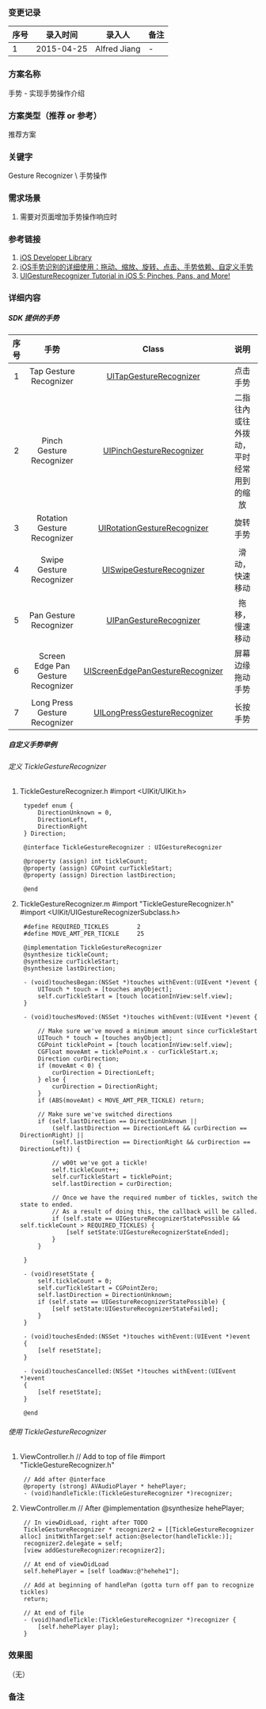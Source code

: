 ### 变更记录
| 序号 | 录入时间 | 录入人 | 备注 |
| -- | -- | -- | -- |
| 1 | 2015-04-25 | Alfred Jiang | - |

### 方案名称
手势 - 实现手势操作介绍

### 方案类型（推荐 or 参考）
推荐方案

### 关键字
Gesture Recognizer \ 手势操作

### 需求场景
1. 需要对页面增加手势操作响应时

### 参考链接
1. [iOS Developer Library](https://developer.apple.com/library/ios/navigation/)
2. [iOS手势识别的详细使用：拖动、缩放、旋转、点击、手势依赖、自定义手势](http://blog.jobbole.com/65846/)
3. [UIGestureRecognizer Tutorial in iOS 5: Pinches, Pans, and More!](http://www.raywenderlich.com/6567/uigesturerecognizer-tutorial-in-ios-5-pinches-pans-and-more)

### 详细内容

##### SDK 提供的手势

| 序号 | 手势 | Class | 说明 |
|:-------------: |:---------------:|:-------------:|:-------------:|
| 1 | Tap Gesture Recognizer | [UITapGestureRecognizer](https://developer.apple.com/library/ios/documentation/UIKit/Reference/UITapGestureRecognizer_Class/) | 点击手势 |
| 2 | Pinch Gesture Recognizer | [UIPinchGestureRecognizer](https://developer.apple.com/library/ios/documentation/UIKit/Reference/UIPinchGestureRecognizer_Class/) | 二指往內或往外拨动，平时经常用到的缩放 |
| 3 | Rotation Gesture Recognizer | [UIRotationGestureRecognizer](https://developer.apple.com/library/ios/documentation/UIKit/Reference/UIRotationGestureRecognizer_Class/) | 旋转手势 |
| 4 | Swipe Gesture Recognizer | [UISwipeGestureRecognizer](https://developer.apple.com/library/ios/documentation/UIKit/Reference/UISwipeGestureRecognizer_Class/) | 滑动，快速移动 |
| 5 | Pan Gesture Recognizer | [UIPanGestureRecognizer](https://developer.apple.com/library/ios/documentation/UIKit/Reference/UIPanGestureRecognizer_Class/) | 拖移，慢速移动 |
| 6 | Screen Edge Pan Gesture Recognizer | [UIScreenEdgePanGestureRecognizer](https://developer.apple.com/library/ios/documentation/UIKit/Reference/UIScreenEdgePanGestureRecognizer_Class/) | 屏幕边缘拖动手势 |
| 7 | Long Press Gesture Recognizer | [UILongPressGestureRecognizer](https://developer.apple.com/library/ios/documentation/UIKit/Reference/UILongPressGestureRecognizer_Class/) | 长按手势 |


##### 自定义手势举例

###### 定义 TickleGestureRecognizer

1. TickleGestureRecognizer.h
        #import <UIKit/UIKit.h>

        typedef enum {
            DirectionUnknown = 0,
            DirectionLeft,
            DirectionRight
        } Direction;

        @interface TickleGestureRecognizer : UIGestureRecognizer

        @property (assign) int tickleCount;
        @property (assign) CGPoint curTickleStart;
        @property (assign) Direction lastDirection;

        @end

2. TickleGestureRecognizer.m
        #import "TickleGestureRecognizer.h"
        #import <UIKit/UIGestureRecognizerSubclass.h>

        #define REQUIRED_TICKLES        2
        #define MOVE_AMT_PER_TICKLE     25

        @implementation TickleGestureRecognizer
        @synthesize tickleCount;
        @synthesize curTickleStart;
        @synthesize lastDirection;

        - (void)touchesBegan:(NSSet *)touches withEvent:(UIEvent *)event {
            UITouch * touch = [touches anyObject];
            self.curTickleStart = [touch locationInView:self.view];
        }

        - (void)touchesMoved:(NSSet *)touches withEvent:(UIEvent *)event {

            // Make sure we've moved a minimum amount since curTickleStart
            UITouch * touch = [touches anyObject];
            CGPoint ticklePoint = [touch locationInView:self.view];
            CGFloat moveAmt = ticklePoint.x - curTickleStart.x;
            Direction curDirection;
            if (moveAmt < 0) {
                curDirection = DirectionLeft;
            } else {
                curDirection = DirectionRight;
            }
            if (ABS(moveAmt) < MOVE_AMT_PER_TICKLE) return;

            // Make sure we've switched directions
            if (self.lastDirection == DirectionUnknown ||
                (self.lastDirection == DirectionLeft && curDirection == DirectionRight) ||
                (self.lastDirection == DirectionRight && curDirection == DirectionLeft)) {

                // w00t we've got a tickle!
                self.tickleCount++;
                self.curTickleStart = ticklePoint;
                self.lastDirection = curDirection;

                // Once we have the required number of tickles, switch the state to ended.
                // As a result of doing this, the callback will be called.
                if (self.state == UIGestureRecognizerStatePossible && self.tickleCount > REQUIRED_TICKLES) {
                    [self setState:UIGestureRecognizerStateEnded];
                }
            }

        }

        - (void)resetState {
            self.tickleCount = 0;
            self.curTickleStart = CGPointZero;
            self.lastDirection = DirectionUnknown;
            if (self.state == UIGestureRecognizerStatePossible) {
                [self setState:UIGestureRecognizerStateFailed];
            }
        }

        - (void)touchesEnded:(NSSet *)touches withEvent:(UIEvent *)event
        {
            [self resetState];
        }

        - (void)touchesCancelled:(NSSet *)touches withEvent:(UIEvent *)event
        {
            [self resetState];
        }

        @end

###### 使用 TickleGestureRecognizer

1. ViewController.h
        // Add to top of file
        #import "TickleGestureRecognizer.h"

        // Add after @interface
        @property (strong) AVAudioPlayer * hehePlayer;
        - (void)handleTickle:(TickleGestureRecognizer *)recognizer;

2. ViewController.m
        // After @implementation
        @synthesize hehePlayer;

        // In viewDidLoad, right after TODO
        TickleGestureRecognizer * recognizer2 = [[TickleGestureRecognizer alloc] initWithTarget:self action:@selector(handleTickle:)];
        recognizer2.delegate = self;
        [view addGestureRecognizer:recognizer2];

        // At end of viewDidLoad
        self.hehePlayer = [self loadWav:@"hehehe1"];

        // Add at beginning of handlePan (gotta turn off pan to recognize tickles)
        return;

        // At end of file
        - (void)handleTickle:(TickleGestureRecognizer *)recognizer {
            [self.hehePlayer play];
        }

### 效果图
（无）

### 备注
